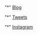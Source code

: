 "*" [Blog](https://dev.to/twizelissa)

"*" [Tweets](https://twitter.com/TwizeyimanaEli4)

"*" [Instagram](https://www.instagram.com/twizelissa)
